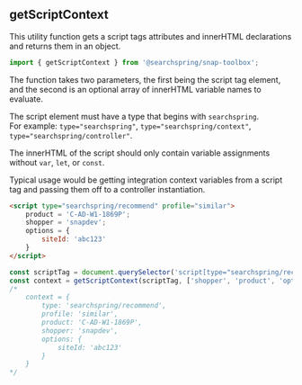 ## getScriptContext
This utility function gets a script tags attributes and innerHTML declarations and returns them in an object.

```typescript
import { getScriptContext } from '@searchspring/snap-toolbox';
```

The function takes two parameters, the first being the script tag element, and the second is an optional array of innerHTML variable names to evaluate.

The script element must have a type that begins with `searchspring`.  
For example: `type="searchspring"`, `type="searchspring/context"`, `type="searchspring/controller"`.

The innerHTML of the script should only contain variable assignments without `var`, `let`, or `const`.

Typical usage would be getting integration context variables from a script tag and passing them off to a controller instantiation.

```html
<script type="searchspring/recommend" profile="similar">
	product = 'C-AD-W1-1869P';
	shopper = 'snapdev';
	options = {
		siteId: 'abc123'
	}
</script>
```

```typescript
const scriptTag = document.querySelector('script[type="searchspring/recommend"');
const context = getScriptContext(scriptTag, ['shopper', 'product', 'options']);
/*
	context = {
		type: 'searchspring/recommend',
		profile: 'similar',
		product: 'C-AD-W1-1869P',
		shopper: 'snapdev',
		options: {
			siteId: 'abc123'
		}
	}
*/
```